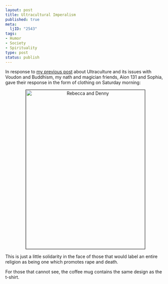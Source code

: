 ```yaml
--- 
layout: post
title: Ultracultural Imperalism
published: true
meta: 
  ljID: "2543"
tags: 
- Humor
- Society
- Spirituality
type: post
status: publish
---
```

In response to <a href="http://www.arcanology.com/?p=1673">my previous post</a> about Ultraculture and its issues with Voudon and Buddhism, my nath and magician friends, Aion 131 and Sophia, gave their response in the form of clothing on Saturday morning:

<p align="center"><a href="http://www.flickr.com/photos/albill/470977078/" title="Photo Sharing"><img src="http://farm1.static.flickr.com/205/470977078_9149670fc9.jpg" width="375" height="500" alt="Rebecca and Denny" border="1" /></a></p>

This is just a little solidarity in the face of those that would label an entire religion as being one which promotes rape and death. 

For those that cannot see, the coffee mug contains the same design as the t-shirt. 

